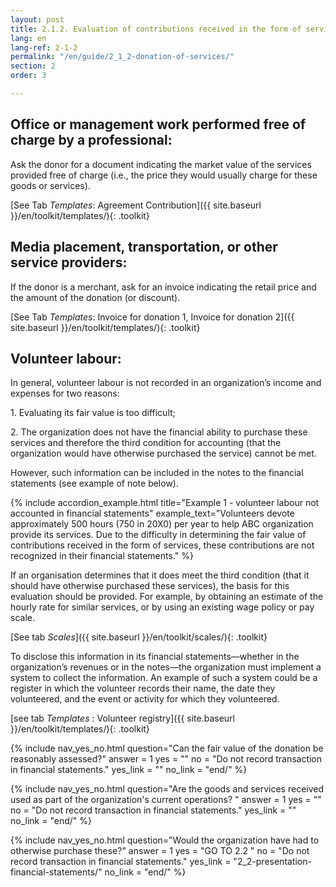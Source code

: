 ```yaml
---
layout: post
title: 2.1.2. Evaluation of contributions received in the form of services
lang: en
lang-ref: 2-1-2
permalink: "/en/guide/2_1_2-donation-of-services/"
section: 2
order: 3

---
```

## Office or management work performed free of charge by a professional:

Ask the donor for a document indicating the market value of the services provided free of charge (i.e., the price they would usually charge for these goods or services).

[See Tab _Templates_: Agreement Contribution]({{ site.baseurl }}/en/toolkit/templates/){: .toolkit}

## Media placement, transportation, or other service providers:

If the donor is a merchant, ask for an invoice indicating the retail price and the amount of the donation (or discount).

[See Tab _Templates_: Invoice for donation 1, Invoice for donation 2]({{ site.baseurl }}/en/toolkit/templates/){: .toolkit}

## Volunteer labour:

In general, volunteer labour is not recorded in an organization’s income and expenses for two reasons:

1\. Evaluating its fair value is too difficult;

2\. The organization does not have the financial ability to purchase these services and therefore the third condition for accounting (that the organization would have otherwise purchased the service) cannot be met.

However, such information can be included in the notes to the financial statements (see example of note below).

{% include accordion_example.html
title="Example 1 - volunteer labour not accounted in financial statements"
example_text="Volunteers devote approximately 500 hours (750 in 20X0) per year to help ABC organization provide its services. Due to the difficulty in determining the fair value of contributions received in the form of services, these contributions are not recognized in their financial statements."
%}

If an organisation determines that it does meet the third condition (that it should have otherwise purchased these services), the basis for this evaluation should be provided. For example, by obtaining an estimate of the hourly rate for similar services, or by using an existing wage policy or pay scale.

[See tab _Scales_]({{ site.baseurl }}/en/toolkit/scales/){: .toolkit}

To disclose this information in its financial statements—whether in the organization’s revenues or in the notes—the organization must implement a system to collect the information. An example of such a system could be a register in which the volunteer records their name, the date they volunteered, and the event or activity for which they volunteered.

[see tab _Templates_ : Volunteer registry]({{ site.baseurl }}/en/toolkit/templates/){: .toolkit}

{% include nav_yes_no.html
question="Can the fair value of the donation be reasonably assessed?"
answer = 1
yes = ""
no = "Do not record transaction in financial statements."
yes_link = ""
no_link = "end/"
%}

{% include nav_yes_no.html
question="Are the goods and services received used as part of the organization's current operations? "
answer = 1
yes = ""
no = "Do not record transaction in financial statements."
yes_link = ""
no_link = "end/"
%}

{% include nav_yes_no.html
question="Would the organization have had to otherwise purchase these?"
answer = 1
yes = "GO TO 2.2 "
no = "Do not record transaction in financial statements."
yes_link = "2_2-presentation-financial-statements/"
no_link = "end/"
%}